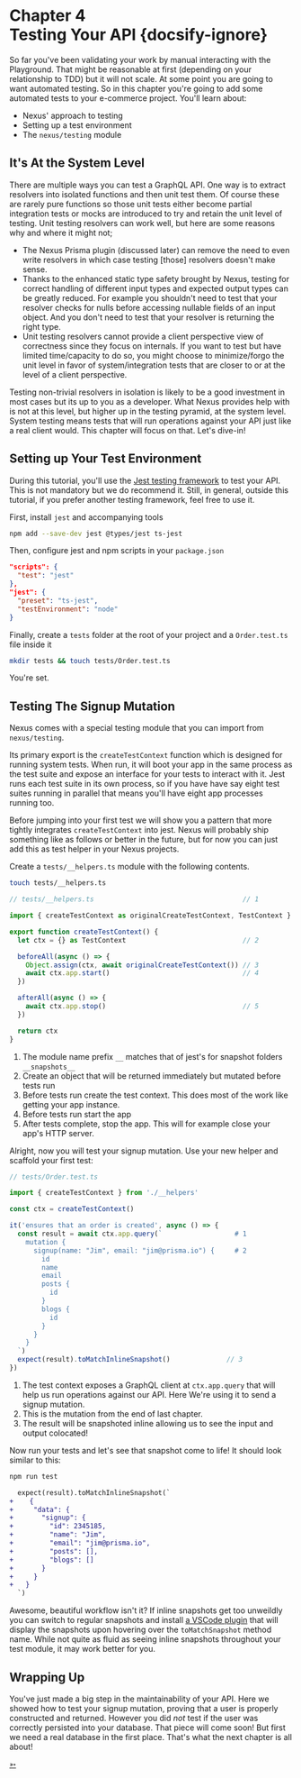 # Chapter 4 <br> Testing Your API {docsify-ignore}

So far you've been validating your work by manual interacting with the Playground. That might be reasonable at first (depending on your relationship to TDD) but it will not scale. At some point you are going to want automated testing. So in this chapter you're going to add some automated tests to your e-commerce project. You'll learn about:

- Nexus' approach to testing
- Setting up a test environment
- The `nexus/testing` module

## It's At the System Level

There are multiple ways you can test a GraphQL API. One way is to extract resolvers into isolated functions and then unit test them. Of course these are rarely pure functions so those unit tests either become partial integration tests or mocks are introduced to try and retain the unit level of testing. Unit testing resolvers can work well, but here are some reasons why and where it might not;

- The Nexus Prisma plugin (discussed later) can remove the need to even write resolvers in which case testing [those] resolvers doesn't make sense.
- Thanks to the enhanced static type safety brought by Nexus, testing for correct handling of different input types and expected output types can be greatly reduced. For example you shouldn't need to test that your resolver checks for nulls before accessing nullable fields of an input object. And you don't need to test that your resolver is returning the right type.
- Unit testing resolvers cannot provide a client perspective view of correctness since they focus on internals. If you want to test but have limited time/capacity to do so, you might choose to minimize/forgo the unit level in favor of system/integration tests that are closer to or at the level of a client perspective.

Testing non-trivial resolvers in isolation is likely to be a good investment in most cases but its up to you as a developer. What Nexus provides help with is not at this level, but higher up in the testing pyramid, at the system level. System testing means tests that will run operations against your API just like a real client would. This chapter will focus on that. Let's dive-in!

## Setting up Your Test Environment

During this tutorial, you'll use the [Jest testing framework](https://jestjs.io/) to test your API. This is not mandatory but we do recommend it. Still, in general, outside this tutorial, if you prefer another testing framework, feel free to use it.

First, install `jest` and accompanying tools

```bash
npm add --save-dev jest @types/jest ts-jest
```

Then, configure jest and npm scripts in your `package.json`

```json
"scripts": {
  "test": "jest"
},
"jest": {
  "preset": "ts-jest",
  "testEnvironment": "node"
}
```

Finally, create a `tests` folder at the root of your project and a `Order.test.ts` file inside it

```bash
mkdir tests && touch tests/Order.test.ts
```

You're set.

## Testing The Signup Mutation

Nexus comes with a special testing module that you can import from `nexus/testing`.

Its primary export is the `createTestContext` function which is designed for running system tests. When run, it will boot your app in the same process as the test suite and expose an interface for your tests to interact with it. Jest runs each test suite in its own process, so if you have have say eight test suites running in parallel that means you'll have eight app processes running too.

Before jumping into your first test we will show you a pattern that more tightly integrates `createTestContext` into jest. Nexus will probably ship something like as follows or better in the future, but for now you can just add this as test helper in your Nexus projects.

Create a `tests/__helpers.ts` module with the following contents.

```bash
touch tests/__helpers.ts
```

<!-- prettier-ignore -->
```ts
// tests/__helpers.ts                                     // 1

import { createTestContext as originalCreateTestContext, TestContext } from 'nexus/testing'

export function createTestContext() {
  let ctx = {} as TestContext                             // 2

  beforeAll(async () => {
    Object.assign(ctx, await originalCreateTestContext()) // 3
    await ctx.app.start()                                 // 4
  })

  afterAll(async () => {
    await ctx.app.stop()                                  // 5
  })

  return ctx
}
```

1. The module name prefix `__` matches that of jest's for snapshot folders `__snapshots__`
2. Create an object that will be returned immediately but mutated before tests run
3. Before tests run create the test context. This does most of the work like getting your app instance.
4. Before tests run start the app
5. After tests complete, stop the app. This will for example close your app's HTTP server.

Alright, now you will test your signup mutation. Use your new helper and scaffold your first test:

<!-- prettier-ignore -->
```ts
// tests/Order.test.ts

import { createTestContext } from './__helpers'

const ctx = createTestContext()

it('ensures that an order is created', async () => {
  const result = await ctx.app.query(`                  # 1
    mutation {
      signup(name: "Jim", email: "jim@prisma.io") {     # 2
        id
        name
        email
        posts {
          id
        }
        blogs {
          id
        }
      }
    }
  `)
  expect(result).toMatchInlineSnapshot()              // 3
})
```

1. The test context exposes a GraphQL client at `ctx.app.query` that will help us run operations against our API. Here We're using it to send a signup mutation.
2. This is the mutation from the end of last chapter.
3. The result will be snapshoted inline allowing us to see the input and output colocated!

Now run your tests and let's see that snapshot come to life! It should look similar to this:

```bash
npm run test
```

```diff
  expect(result).toMatchInlineSnapshot(`
+    {
+     "data": {
+       "signup": {
+         "id": 2345185,
+         "name": "Jim",
+         "email": "jim@prisma.io",
+         "posts": [],
+         "blogs": []
+       }
+     }
+   }
  `)
```

Awesome, beautiful workflow isn't it? If inline snapshots get too unweildly you can switch to regular snapshots and install [a VSCode plugin](https://marketplace.visualstudio.com/items?itemName=asvetliakov.snapshot-tools) that will display the snapshots upon hovering over the `toMatchSnapshot` method name. While not quite as fluid as seeing inline snapshots throughout your test module, it may work better for you.

## Wrapping Up

You've just made a big step in the maintainability of your API. Here we showed how to test your signup mutation, proving that a user is properly constructed and returned. However you did _not_ test if the user was correctly persisted into your database. That piece will come soon! But first we need a real database in the first place. That's what the next chapter is all about!

<div class="NextIs NextChapter"></div>

[➳](/tutorial/chapter-5-persisting-data-via-prisma)
